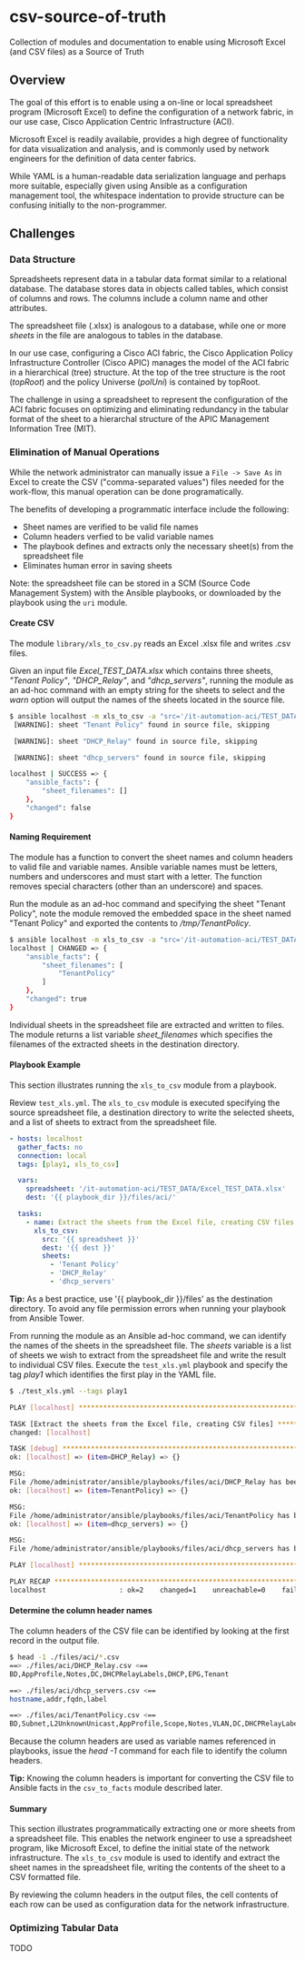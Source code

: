 # csv-source-of-truth
Collection of modules and documentation to enable using Microsoft Excel (and CSV files) as a Source of Truth

## Overview
The goal of this effort is to enable using a on-line or local spreadsheet program (Microsoft Excel) to define the configuration of a network fabric, in our use case, Cisco Application Centric Infrastructure (ACI).

Microsoft Excel is readily available, provides a high degree of functionality for data visualization and analysis, and is commonly used by network engineers for the definition of data center fabrics.

While YAML is a human-readable data serialization language and perhaps more suitable, especially given using Ansible as a configuration management tool, the whitespace indentation to provide structure can be confusing initially to the non-programmer.

## Challenges

### Data Structure
Spreadsheets represent data in a tabular data format similar to a relational database. The database stores data in objects called tables, which consist of columns and rows. The columns include a column name and other attributes.

The spreadsheet file (.xlsx) is analogous to a database, while one or more *sheets* in the file are analogous to tables in the database. 

In our use case, configuring a Cisco ACI fabric, the Cisco Application Policy Infrastructure Controller (Cisco APIC) manages the model of the ACI fabric in a hierarchical (tree) structure. At the top of the tree structure is the root (*topRoot*) and the policy Universe (*polUni*) is contained by topRoot. 

The challenge in using a spreadsheet to represent the configuration of the ACI fabric focuses on optimizing and eliminating redundancy in the tabular format of the sheet to a hierarchal structure of the APIC Management Information Tree (MIT). 

### Elimination of Manual Operations

While the network administrator can manually issue a `File -> Save As` in Excel to create the CSV ("comma-separated values") files needed for the work-flow, this manual operation can be done programatically.

The benefits of developing a programmatic interface include the following:

* Sheet names are verified to be valid file names 
* Column headers verfied to be valid variable names 
* The playbook defines and extracts only the necessary sheet(s) from the spreadsheet file
* Eliminates human error in saving sheets

Note: the spreadsheet file can be stored in a SCM (Source Code Management System) with the Ansible playbooks, or downloaded by the playbook using the `uri` module.

#### Create CSV 

The module  `library/xls_to_csv.py`  reads an Excel .xlsx file and writes .csv files.

Given an input file *Excel_TEST_DATA.xlsx*  which contains three sheets, *"Tenant Policy"*, *"DHCP_Relay"*, and *"dhcp_servers"*, running the module as an ad-hoc command with an empty string for the sheets to select and the *warn* option will output the names of the sheets located in the source file. 

```bash
$ ansible localhost -m xls_to_csv -a "src='/it-automation-aci/TEST_DATA/Excel_TEST_DATA.xlsx' dest=/tmp sheets='' warn=true"
 [WARNING]: sheet "Tenant Policy" found in source file, skipping

 [WARNING]: sheet "DHCP_Relay" found in source file, skipping

 [WARNING]: sheet "dhcp_servers" found in source file, skipping

localhost | SUCCESS => {
    "ansible_facts": {
        "sheet_filenames": []
    },
    "changed": false
}
```
#### Naming Requirement
The module has a function to convert the sheet names and column headers to valid file and variable names. Ansible variable names must be letters, numbers and underscores and must start with a letter. The function removes special characters (other than an underscore) and spaces. 

Run the module as an ad-hoc command and specifying the sheet "Tenant Policy", note the module removed the embedded space in the sheet named "Tenant Policy" and exported the contents to */tmp/TenantPolicy*.

```bash
$ ansible localhost -m xls_to_csv -a "src='/it-automation-aci/TEST_DATA/Excel_TEST_DATA.xlsx' dest=/tmp sheets='Tenant Policy' warn=false"
localhost | CHANGED => {
    "ansible_facts": {
        "sheet_filenames": [
            "TenantPolicy"
        ]
    },
    "changed": true
}

```
Individual sheets in the spreadsheet file are extracted and written to files. The module returns a list variable *sheet_filenames* which specifies the filenames of the extracted sheets in the destination directory.

#### Playbook Example

This section illustrates running the `xls_to_csv` module from a playbook.

Review `test_xls.yml`. The `xls_to_csv` module is executed specifying the source spreadsheet file, a destination directory to write the selected sheets, and a list of sheets to extract from the spreadsheet file.

```yaml
- hosts: localhost
  gather_facts: no 
  connection: local
  tags: [play1, xls_to_csv]

  vars:
    spreadsheet: '/it-automation-aci/TEST_DATA/Excel_TEST_DATA.xlsx'  
    dest: '{{ playbook_dir }}/files/aci/'

  tasks:
    - name: Extract the sheets from the Excel file, creating CSV files 
      xls_to_csv:
        src: '{{ spreadsheet }}' 
        dest: '{{ dest }}' 
        sheets: 
          - 'Tenant Policy'
          - 'DHCP_Relay'
          - 'dhcp_servers'
```
**Tip:** As a best practice, use '{{ playbook_dir }}/files' as the destination directory. To avoid any file permission errors when running your playbook from Ansible Tower.

From running the module as an Ansible ad-hoc command, we can identify the names of the sheets in the spreadsheet file. The *sheets* variable is a list of sheets we wish to extract from the spreadsheet file and write the result to individual CSV files. Execute the `test_xls.yml` playbook and specify the tag *play1* which identifies the first play in the YAML file.

```bash
$ ./test_xls.yml --tags play1

PLAY [localhost] **********************************************************************************************

TASK [Extract the sheets from the Excel file, creating CSV files] *********************************************
changed: [localhost]

TASK [debug] **************************************************************************************************
ok: [localhost] => (item=DHCP_Relay) => {}

MSG:
File /home/administrator/ansible/playbooks/files/aci/DHCP_Relay has been created
ok: [localhost] => (item=TenantPolicy) => {}

MSG:
File /home/administrator/ansible/playbooks/files/aci/TenantPolicy has been created
ok: [localhost] => (item=dhcp_servers) => {}

MSG:
File /home/administrator/ansible/playbooks/files/aci/dhcp_servers has been created

PLAY [localhost] **********************************************************************************************

PLAY RECAP ****************************************************************************************************
localhost                  : ok=2    changed=1    unreachable=0    failed=0
```

#### Determine the column header names
The column headers of the CSV file can be identified by looking at the first record in the output file.
```bash
$ head -1 ./files/aci/*.csv
==> ./files/aci/DHCP_Relay.csv <==
BD,AppProfile,Notes,DC,DHCPRelayLabels,DHCP,EPG,Tenant

==> ./files/aci/dhcp_servers.csv <==
hostname,addr,fqdn,label

==> ./files/aci/TenantPolicy.csv <==
BD,Subnet,L2UnknownUnicast,AppProfile,Scope,Notes,VLAN,DC,DHCPRelayLabels,UnicastRouting,L3Out,Connectivity,VLANName,VRF,DHCP,ARPFlooding,EPG,GatewayAddress,Tenant
```
Because the column headers are used as variable names referenced in playbooks, issue the *head -1* command for each file to identify the column headers.  

**Tip:** Knowing the column headers is important for converting the CSV file to Ansible facts in the `csv_to_facts` module described later.

#### Summary
This section illustrates programmatically extracting one or more sheets from a spreadsheet file. This enables the network engineer to use a spreadsheet program, like Microsoft Excel, to define the initial state of the network infrastructure. The `xls_to_csv` module is used to identify and extract the sheet names in the spreadsheet file, writing the contents of the sheet to a CSV formatted file.

By reviewing the column headers in the output files, the cell contents of each row can be used as configuration data for the network infrastructure.

### Optimizing Tabular Data

TODO